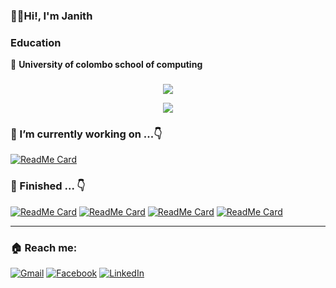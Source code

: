 ### 👨‍💻Hi!,  I'm Janith

### Education

📍 **University of colombo school of computing**
###
<p align="center">
  <img align="center" src="https://github-readme-stats.vercel.app/api?username=janithrenuka&show_icons=true&theme=radical"> 
</p>

<p align="center">
  <img align="center" src="https://github-readme-stats.vercel.app/api/top-langs/?username=janithrenuka&layout=compact&theme=dracula"> 
</p>

### 🔭 I’m currently working on ...👇

[![ReadMe Card](https://github-readme-stats.vercel.app/api/pin/?username=janithrenuka&repo=IMS_system&theme=react)](https://github.com/UCSC-group17-secondyear/IMS_system)

### 🏁 Finished ... 👇
[![ReadMe Card](https://github-readme-stats.vercel.app/api/pin/?username=janithrenuka&repo=ci-bootstrap-website&theme=react)](https://github.com/janithrenuka/ci-bootstrap-website) 
[![ReadMe Card](https://github-readme-stats.vercel.app/api/pin/?username=janithrenuka&repo=simple-calculator&theme=radical)](https://github.com/janithrenuka/simple-calculator) 
[![ReadMe Card](https://github-readme-stats.vercel.app/api/pin/?username=janithrenuka&repo=simple-new-year-countdown&theme=radical)](https://github.com/janithrenuka/simple-new-year-countdown) 
[![ReadMe Card](https://github-readme-stats.vercel.app/api/pin/?username=janithrenuka&repo=snake-game&theme=react)](https://github.com/janithrenuka/snake-game)

------------

<!--##<summary>:zap: <b>Most used Languages</summary>
##<p>&nbsp;<img align="left" alt="Janith's GitHub Top Languages" src="https://github-readme-stats.vercel.app/api/top-langs/?username=janithrenuka" /></p>-->

### 🏠 Reach me:
[![Gmail](https://img.shields.io/badge/gmail-D14836?&style=for-the-badge&logo=gmail&logoColor=white)](mailto:janithrenuka31@gmail.com)
[![Facebook](https://img.shields.io/badge/facebook-%231877F2.svg?&style=for-the-badge&logo=facebook&logoColor=white)](https://www.facebook.com/janith.renuka)
[![LinkedIn](https://img.shields.io/badge/linkedin-%230077B5.svg?&style=for-the-badge&logo=linkedin&logoColor=white)](https://www.linkedin.com/in/janith-renuka)
